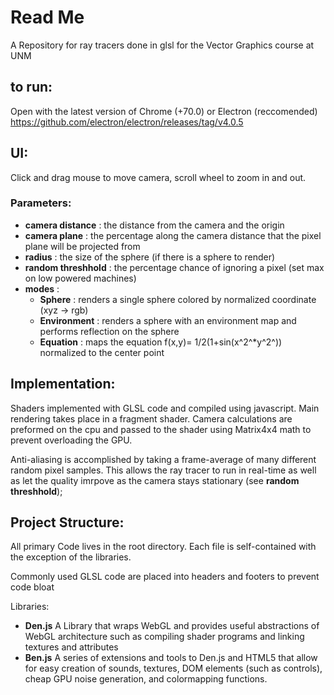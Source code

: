 # Read Me
A Repository for ray tracers done in glsl for the Vector Graphics course at UNM

## to run:
Open with the latest version of Chrome (+70.0) or Electron (reccomended)
https://github.com/electron/electron/releases/tag/v4.0.5

## UI:
Click and drag mouse to move camera, scroll wheel to zoom in and out.
### Parameters:
- **camera distance** : the distance from the camera and the origin
- **camera plane** : the percentage along the camera distance that the pixel plane will be projected from
- **radius** : the size of the sphere (if there is a sphere to render)
- **random threshhold** : the percentage chance of ignoring a pixel (set max on low powered machines)
- **modes** :
    * **Sphere** : renders a single sphere colored by normalized coordinate (xyz -> rgb)
    * **Environment** : renders a sphere with an environment map and performs reflection on the sphere
    * **Equation** : maps the equation f(x,y)= 1/2(1+sin(x^2^*y^2^)) normalized to the center point

## Implementation:
Shaders implemented with GLSL code and compiled using javascript. Main rendering takes place in a fragment shader. Camera calculations are preformed on the cpu and passed to the shader using Matrix4x4 math to prevent overloading the GPU.

Anti-aliasing is accomplished by taking a frame-average of many different random pixel samples. This allows the ray tracer to run in real-time as well as let the quality imrpove as the camera stays stationary (see **random threshhold**);

## Project Structure:
All primary Code lives in the root directory. Each file is self-contained with the exception of the libraries.

Commonly used GLSL code are placed into headers and footers to prevent code bloat

Libraries:
* **Den.js** A Library that wraps WebGL and provides useful abstractions of WebGL architecture such as compiling shader programs and linking textures and attributes
* **Ben.js** A series of extensions and tools to Den.js and HTML5 that allow for easy creation of sounds, textures, DOM elements (such as controls), cheap GPU noise generation, and colormapping functions.

 